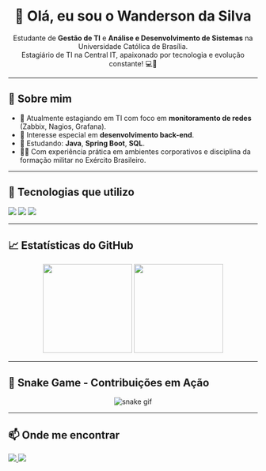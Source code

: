 <h1 align="center">👋 Olá, eu sou o Wanderson da Silva</h1>

<p align="center">
  Estudante de <strong>Gestão de TI</strong> e <strong>Análise e Desenvolvimento de Sistemas</strong> na Universidade Católica de Brasília.<br>
  Estagiário de TI na Central IT, apaixonado por tecnologia e evolução constante! 💻🚀
</p>

---

## 🧠 Sobre mim

- 💼 Atualmente estagiando em TI com foco em **monitoramento de redes** (Zabbix, Nagios, Grafana).
- 🧱 Interesse especial em **desenvolvimento back-end**.
- 🎯 Estudando: **Java**, **Spring Boot**, **SQL**.
- 🧑‍💻 Com experiência prática em ambientes corporativos e disciplina da formação militar no Exército Brasileiro.

---

## 🚀 Tecnologias que utilizo

<p>
  <img src="https://img.shields.io/badge/-JavaScript-F7DF1E?style=for-the-badge&logo=javascript&logoColor=black" />
  <img src="https://img.shields.io/badge/-Node.js-339933?style=for-the-badge&logo=node.js&logoColor=white" />
  <img src="https://img.shields.io/badge/-PostgreSQL-336791?style=for-the-badge&logo=postgresql&logoColor=white" />
</p>

---

## 📈 Estatísticas do GitHub

<div align="center">
  <img height="180em" src="https://github-readme-stats.vercel.app/api?username=wandersondasilvaa&show_icons=true&theme=radical&hide_border=true" />
  <img height="180em" src="https://github-readme-stats.vercel.app/api/top-langs/?username=wandersondasilvaa&layout=compact&langs_count=7&theme=radical&hide_border=true" />
</div>

---

## 🐍 Snake Game - Contribuições em Ação

<div align="center">
  <img src="https://github.com/wandersondasilvaa/wandersondasilvaa/raw/output/github-contribution-grid-snake.svg" alt="snake gif" />
</div>

---

## 📫 Onde me encontrar

<p>
  <a href="https://www.linkedin.com/in/wandersondasilvaa" target="_blank">
    <img src="https://img.shields.io/badge/-LinkedIn-0A66C2?style=for-the-badge&logo=linkedin&logoColor=white" />
  </a>
  <a href="https://github.com/wandersondasilvaa" target="_blank">
    <img src="https://img.shields.io/badge/-GitHub-000000?style=for-the-badge&logo=github&logoColor=white" />
  </a>
</p>
